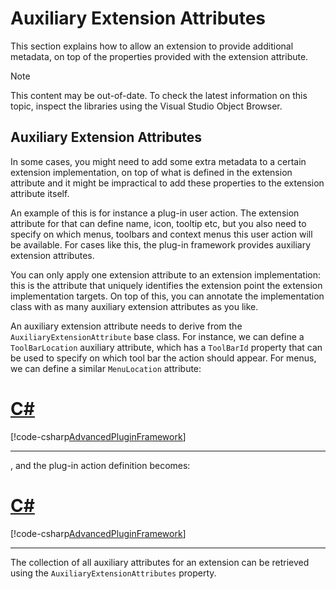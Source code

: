 Auxiliary Extension Attributes
======
This section explains how to allow an extension to provide additional metadata, on top of the properties provided with the extension attribute.

> [!NOTE]
> This content may be out-of-date. To check the latest information on this topic, inspect the libraries using the Visual Studio Object Browser.


Auxiliary Extension Attributes
----
In some cases, you might need to add some extra metadata to a certain extension implementation, on top of what is defined in the extension attribute and it might be impractical to add these properties to the extension attribute itself.

An example of this is for instance a plug-in user action. The extension attribute for that can define name, icon, tooltip etc, but you also need to specify on which menus, toolbars and context menus this user action will be available. For cases like this, the plug-in framework provides auxiliary extension attributes.

You can only apply one extension attribute to an extension implementation: this is the attribute that uniquely identifies the extension point the extension implementation targets. On top of this, you can annotate the implementation class with as many auxiliary extension attributes as you like.

An auxiliary extension attribute needs to derive from the `AuxiliaryExtensionAttribute` base class. For instance, we can define a `ToolBarLocation` auxiliary attribute, which has a `ToolBarId` property that can be used to specify on which tool bar the action should appear. For menus, we can define a similar `MenuLocation` attribute:

# [C#](#tab/tabid-1)
[!code-csharp[AdvancedPluginFramework](code_samples/AdvancedPluginFramework.cs#L62-L82)]
***

, and the plug-in action definition becomes:

# [C#](#tab/tabid-1)
[!code-csharp[AdvancedPluginFramework](code_samples/AdvancedPluginFramework.cs#L88-L97)]
***

The collection of all auxiliary attributes for an extension can be retrieved using the `AuxiliaryExtensionAttributes` property.